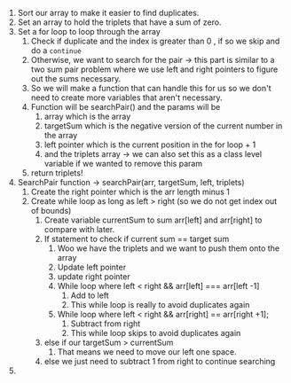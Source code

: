 1. Sort our array to make it easier to find duplicates.
2. Set an array to hold the triplets that have a sum of zero.
3. Set a for loop to loop through the array
	1. Check if duplicate and the index is greater than 0 , if so we skip and do a `continue` 
	2. Otherwise, we want to search for the pair -> this part is similar to a two sum pair problem where we use left and right pointers to figure out the sums necessary.
	3. So we will make a function that can handle this for us so we don't need to create more variables that aren't necessary.
	4. Function will be searchPair() and the params will be
		1. array which is the array
		2. targetSum which is the negative version of the current number in the array
		3. left pointer which is the current position in the for loop + 1
		4. and the triplets array -> we can also set this as a class level variable if we wanted to remove this param
	5. return triplets!
4. SearchPair function -> searchPair(arr, targetSum, left, triplets)
	1. Create the right pointer which is the arr length minus 1
	2. Create while loop as long as left > right (so we do not get index out of bounds)
		1. Create variable currentSum to sum arr[left] and arr[right] to compare with later.
		2. If statement to check if current sum == target sum 
			1. Woo we have the triplets and we want to push them onto the array
			2. Update left pointer
			3. update right pointer
			4. While loop where left < right && arr[left] === arr[left -1]
				1. Add to left 
				2. This while loop is really to avoid duplicates again
			5. While loop where left < right && arr[right] == arr[right +1];
				1. Subtract from right
				2. This while loop skips to avoid duplicates again
		3. else if our targetSum > currentSum
			1. That means we need to move our left one space.
		4. else we just need to subtract 1 from right to continue searching
5. 